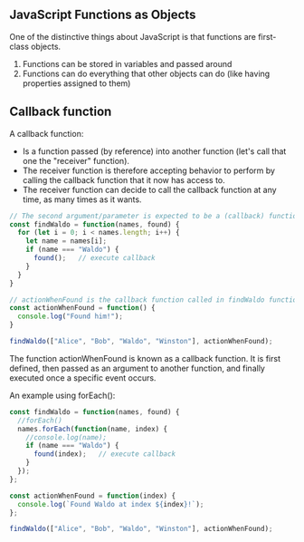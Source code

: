 ## JavaScript Functions as Objects

One of the distinctive things about JavaScript is that functions are first-class objects.

1. Functions can be stored in variables and passed around
2. Functions can do everything that other objects can do (like having properties assigned to them)

## Callback function
A callback function:

- Is a function passed (by reference) into another function (let's call that one the "receiver" function).
- The receiver function is therefore accepting behavior to perform by calling the callback function that it now has access to.
- The receiver function can decide to call the callback function at any time, as many times as it wants.

```javascript
// The second argument/parameter is expected to be a (callback) function
const findWaldo = function(names, found) {
  for (let i = 0; i < names.length; i++) {
    let name = names[i];
    if (name === "Waldo") {
      found();   // execute callback
    }
  }
}

// actionWhenFound is the callback function called in findWaldo function
const actionWhenFound = function() {
  console.log("Found him!");
}

findWaldo(["Alice", "Bob", "Waldo", "Winston"], actionWhenFound);
```
The function actionWhenFound is known as a callback function. It is first defined, then passed as an argument to another function, and finally executed once a specific event occurs.

An example using forEach():
```javascript
const findWaldo = function(names, found) {
  //forEach()
  names.forEach(function(name, index) {
    //console.log(name);
    if (name === "Waldo") {
      found(index);   // execute callback
    }
  });
};

const actionWhenFound = function(index) {
  console.log(`Found Waldo at index ${index}!`);
};

findWaldo(["Alice", "Bob", "Waldo", "Winston"], actionWhenFound);
```